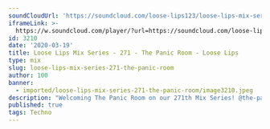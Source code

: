 ```yaml
---
soundCloudUrl: 'https://soundcloud.com/loose-lips123/loose-lips-mix-series-271-the-panic-room'
iframeLink: >-
  https://w.soundcloud.com/player/?url=https://soundcloud.com/loose-lips123/loose-lips-mix-series-271-the-panic-room&color=00aabb&auto_play=false&hide_related=false&show_comments=true&show_user=true&show_reposts=false
id: 3210
date: '2020-03-19'
title: Loose Lips Mix Series - 271 - The Panic Room - Loose Lips
type: mix
slug: loose-lips-mix-series-271-the-panic-room
author: 100
banner:
  - imported/loose-lips-mix-series-271-the-panic-room/image3210.jpeg
description: "Welcoming The Panic Room on our 271th Mix Series! @the-panic-room-1 The Panic Room is featured in some hi profile houses and buildings, it is the place where you hide when being attacked, a small isolated chamber with the basics you need to survive while you get help.\LIt can also be a place that you use [...]Read More..."
published: true
tags: Techno
---
```

